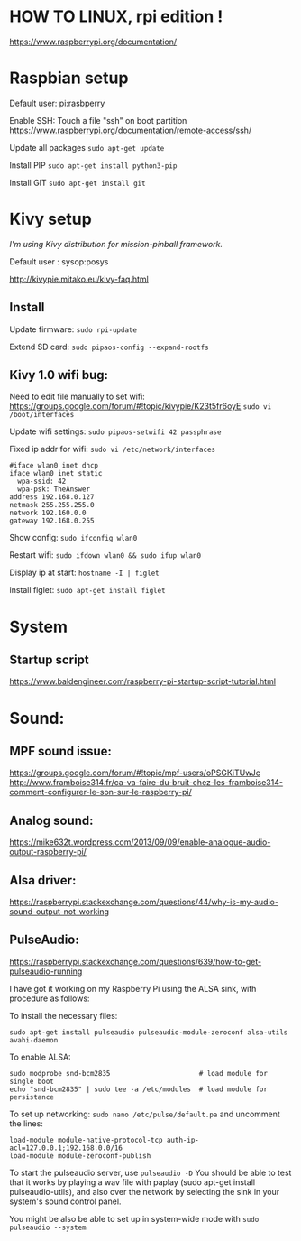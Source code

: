 HOW TO LINUX, rpi edition !
===================================

https://www.raspberrypi.org/documentation/


Raspbian setup
==============
Default user: pi:rasbperry

Enable SSH:
Touch a file "ssh" on boot partition
https://www.raspberrypi.org/documentation/remote-access/ssh/


Update all packages
``sudo apt-get update``

Install PIP
``sudo apt-get install python3-pip``

Install GIT
``sudo apt-get install git``





Kivy setup
==========
_I'm using Kivy distribution for mission-pinball framework._

Default user : sysop:posys

http://kivypie.mitako.eu/kivy-faq.html


Install
-------
Update firmware:
``sudo rpi-update``

Extend SD card:
``sudo pipaos-config --expand-rootfs``

Kivy 1.0 wifi bug:
------------------
Need to edit file manually to set wifi:
https://groups.google.com/forum/#!topic/kivypie/K23t5fr6oyE
``sudo vi /boot/interfaces``


Update wifi settings:
``sudo pipaos-setwifi 42 passphrase``

Fixed ip addr for wifi:
``sudo vi /etc/network/interfaces``
````
#iface wlan0 inet dhcp
iface wlan0 inet static
  wpa-ssid: 42
  wpa-psk: TheAnswer
address 192.168.0.127
netmask 255.255.255.0
network 192.160.0.0
gateway 192.168.0.255
````

Show config:
``sudo ifconfig wlan0``

Restart wifi:
``sudo ifdown wlan0 && sudo ifup wlan0``


Display ip at start:
``hostname -I | figlet``

install figlet:
``sudo apt-get install figlet``



System
======
Startup script
--------------
https://www.baldengineer.com/raspberry-pi-startup-script-tutorial.html




Sound:
======

MPF sound issue:
----------------
https://groups.google.com/forum/#!topic/mpf-users/oPSGKiTUwJc
http://www.framboise314.fr/ca-va-faire-du-bruit-chez-les-framboise314-comment-configurer-le-son-sur-le-raspberry-pi/

Analog sound:
-------------
https://mike632t.wordpress.com/2013/09/09/enable-analogue-audio-output-raspberry-pi/

Alsa driver:
------------
https://raspberrypi.stackexchange.com/questions/44/why-is-my-audio-sound-output-not-working


PulseAudio:
-----------
https://raspberrypi.stackexchange.com/questions/639/how-to-get-pulseaudio-running

I have got it working on my Raspberry Pi using the ALSA sink, with procedure as follows:

To install the necessary files:

````
sudo apt-get install pulseaudio pulseaudio-module-zeroconf alsa-utils avahi-daemon
````

To enable ALSA:
````
sudo modprobe snd-bcm2835                      # load module for single boot
echo "snd-bcm2835" | sudo tee -a /etc/modules  # load module for persistance
````

To set up networking:
``sudo nano /etc/pulse/default.pa`` and uncomment the lines:
````
load-module module-native-protocol-tcp auth-ip-acl=127.0.0.1;192.168.0.0/16
load-module module-zeroconf-publish
````
To start the pulseaudio server, use ``pulseaudio -D``
You should be able to test that it works by playing a wav file with paplay (sudo apt-get install pulseaudio-utils), and also over the network by selecting the sink in your system's sound control panel.

You might be also be able to set up in system-wide mode with ``sudo pulseaudio --system`` 



